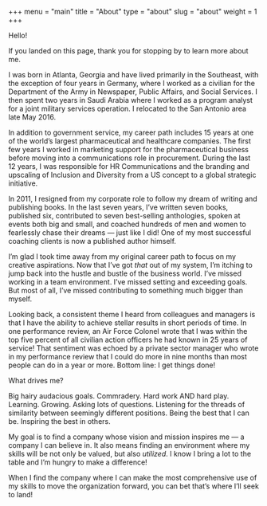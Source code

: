 +++
menu = "main"
title = "About"
type = "about"
slug = "about"
weight = 1
+++

Hello!

If you landed on this page, thank you for stopping by to learn more about me.

I was born in Atlanta, Georgia and have lived primarily in the Southeast, with the exception of four years in Germany, where I worked as a civilian for the Department of the Army in Newspaper, Public Affairs, and Social Services. I then spent two years in Saudi Arabia where I worked as a program analyst for a joint military services operation. I relocated to the San Antonio area late May 2016.

In addition to government service, my career path includes 15 years at one of the world’s largest pharmaceutical and healthcare companies. The first few years I worked in marketing support for the pharmaceutical business before moving into a communications role in procurement. During the last 12 years, I was responsible for HR Communications and the branding and upscaling of Inclusion and Diversity from a US concept to a global strategic initiative.

In 2011, I resigned from my corporate role to follow my dream of writing and publishing books. In the last seven years, I’ve written seven books, published six, contributed to seven best-selling anthologies, spoken at events both big and small, and coached hundreds of men and women to fearlessly chase their dreams — just like I did! One of my most successful coaching clients is now a published author himself.

I’m glad I took time away from my original career path to focus on my creative aspirations. Now that I’ve got *that* out of my system, I’m itching to jump back into the hustle and bustle of the business world. I’ve missed working in a team environment. I’ve missed setting and exceeding goals. But most of all, I’ve missed contributing to something much bigger than myself.

Looking back, a consistent theme I heard from colleagues and managers is that I have the ability to achieve stellar results in short periods of time. In one performance review, an Air Force Colonel wrote that I was within the top five percent of all civilian action officers he had known in 25 years of service! That sentiment was echoed by a private sector manager who wrote in my performance review that I could do more in nine months than most people can do in a year or more. Bottom line: I get things done!

What drives me?

Big hairy audacious goals. Commradery. Hard work AND hard play. Learning. Growing. Asking lots of questions. Listening for the threads of similarity between seemingly different positions. Being the best that I can be. Inspiring the best in others.

My goal is to find a company whose vision and mission inspires me — a company I can believe in. It also means finding an environment where my skills will be not only be valued, but also *utilized*. I know I bring a lot to the table and I’m hungry to make a difference!

When I find the company where I can make the most comprehensive use of my skills to move the organization forward, you can bet that’s where I’ll seek to land!